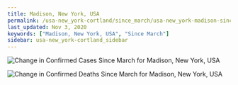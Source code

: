 ```yaml
---
title: Madison, New York, USA
permalink: /usa-new_york-cortland/since_march/usa-new_york-madison-since_march.html
last_updated: Nov 3, 2020
keywords: ["Madison, New York, USA", "Since March"]
sidebar: usa-new_york-cortland_sidebar
---
```


![Change in Confirmed Cases Since March for Madison, New York, USA](/covid_tracker/images/graphs/usa-new_york-madison-delta_confirmed-since_march_graph.png)

![Change in Confirmed Deaths Since March for Madison, New York, USA](/covid_tracker/images/graphs/usa-new_york-madison-delta_deaths-since_march_graph.png)

